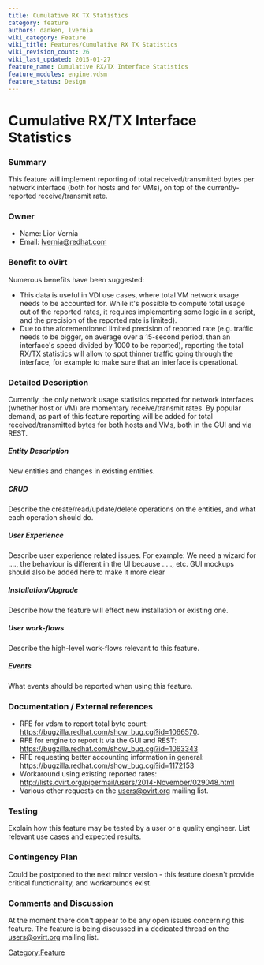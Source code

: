 ```yaml
---
title: Cumulative RX TX Statistics
category: feature
authors: danken, lvernia
wiki_category: Feature
wiki_title: Features/Cumulative RX TX Statistics
wiki_revision_count: 26
wiki_last_updated: 2015-01-27
feature_name: Cumulative RX/TX Interface Statistics
feature_modules: engine,vdsm
feature_status: Design
---
```


# Cumulative RX/TX Interface Statistics

### Summary

This feature will implement reporting of total received/transmitted bytes per network interface (both for hosts and for VMs), on top of the currently-reported receive/transmit rate.

### Owner

*   Name: Lior Vernia
*   Email: lvernia@redhat.com

### Benefit to oVirt

Numerous benefits have been suggested:

*   This data is useful in VDI use cases, where total VM network usage needs to be accounted for. While it's possible to compute total usage out of the reported rates, it requires implementing some logic in a script, and the precision of the reported rate is limited).
*   Due to the aforementioned limited precision of reported rate (e.g. traffic needs to be bigger, on average over a 15-second period, than an interface's speed divided by 1000 to be reported), reporting the total RX/TX statistics will allow to spot thinner traffic going through the interface, for example to make sure that an interface is operational.

### Detailed Description

Currently, the only network usage statistics reported for network interfaces (whether host or VM) are momentary receive/transmit rates. By popular demand, as part of this feature reporting will be added for total received/transmitted bytes for both hosts and VMs, both in the GUI and via REST.

##### Entity Description

New entities and changes in existing entities.

##### CRUD

Describe the create/read/update/delete operations on the entities, and what each operation should do.

##### User Experience

Describe user experience related issues. For example: We need a wizard for ...., the behaviour is different in the UI because ....., etc. GUI mockups should also be added here to make it more clear

##### Installation/Upgrade

Describe how the feature will effect new installation or existing one.

##### User work-flows

Describe the high-level work-flows relevant to this feature.

##### Events

What events should be reported when using this feature.

### Documentation / External references

*   RFE for vdsm to report total byte count: <https://bugzilla.redhat.com/show_bug.cgi?id=1066570>.
*   RFE for engine to report it via the GUI and REST: <https://bugzilla.redhat.com/show_bug.cgi?id=1063343>
*   RFE requesting better accounting information in general: <https://bugzilla.redhat.com/show_bug.cgi?id=1172153>
*   Workaround using existing reported rates: <http://lists.ovirt.org/pipermail/users/2014-November/029048.html>
*   Various other requests on the users@ovirt.org mailing list.

### Testing

Explain how this feature may be tested by a user or a quality engineer. List relevant use cases and expected results.

### Contingency Plan

Could be postponed to the next minor version - this feature doesn't provide critical functionality, and workarounds exist.

### Comments and Discussion

At the moment there don't appear to be any open issues concerning this feature. The feature is being discussed in a dedicated thread on the users@ovirt.org mailing list.

<Category:Feature>
